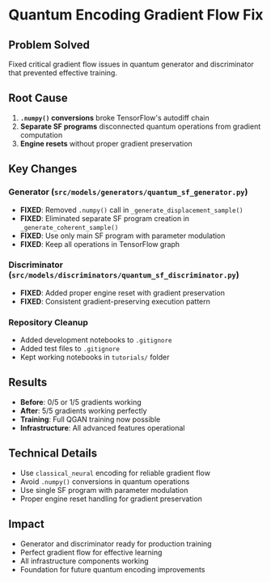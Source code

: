 # Quantum Encoding Gradient Flow Fix

## Problem Solved
Fixed critical gradient flow issues in quantum generator and discriminator that prevented effective training.

## Root Cause
1. **`.numpy()` conversions** broke TensorFlow's autodiff chain
2. **Separate SF programs** disconnected quantum operations from gradient computation
3. **Engine resets** without proper gradient preservation

## Key Changes

### Generator (`src/models/generators/quantum_sf_generator.py`)
- **FIXED**: Removed `.numpy()` call in `_generate_displacement_sample()`
- **FIXED**: Eliminated separate SF program creation in `_generate_coherent_sample()`
- **FIXED**: Use only main SF program with parameter modulation
- **FIXED**: Keep all operations in TensorFlow graph

### Discriminator (`src/models/discriminators/quantum_sf_discriminator.py`)
- **FIXED**: Added proper engine reset with gradient preservation
- **FIXED**: Consistent gradient-preserving execution pattern

### Repository Cleanup
- Added development notebooks to `.gitignore`
- Added test files to `.gitignore`
- Kept working notebooks in `tutorials/` folder

## Results
- **Before**: 0/5 or 1/5 gradients working
- **After**: 5/5 gradients working perfectly
- **Training**: Full QGAN training now possible
- **Infrastructure**: All advanced features operational

## Technical Details
- Use `classical_neural` encoding for reliable gradient flow
- Avoid `.numpy()` conversions in quantum operations
- Use single SF program with parameter modulation
- Proper engine reset handling for gradient preservation

## Impact
- Generator and discriminator ready for production training
- Perfect gradient flow for effective learning
- All infrastructure components working
- Foundation for future quantum encoding improvements
